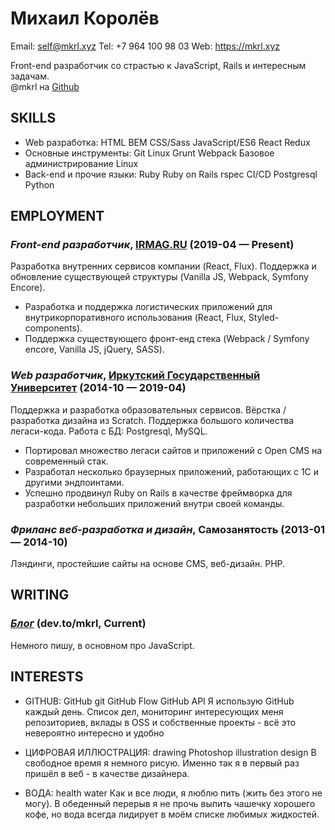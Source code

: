 Михаил Королёв
============
Email: self@mkrl.xyz
Tel: +7 964 100 98 03
Web: https://mkrl.xyz

Front-end разработчик со страстью к JavaScript, Rails и интересным задачам.<br>@mkrl на <a href='https://github.com/mkrl' target='_blank'>Github</a>

## SKILLS

  - Web разработка: HTML BEM CSS/Sass JavaScript/ES6 React Redux 
  - Основные инструменты: Git Linux Grunt Webpack Базовое администрирование Linux 
  - Back-end и прочие языки: Ruby Ruby on Rails rspec CI/CD Postgresql Python 

## EMPLOYMENT

### *Front-end разработчик*, [IRMAG.RU](https://irmag.ru) (2019-04 — Present)

Разработка внутренних сервисов компании (React, Flux). Поддержка и обновление существующей структуры (Vanilla JS, Webpack, Symfony Encore).
  - Разработка и поддержка логистических приложений для внутрикорпоративного использования (React, Flux, Styled-components).
  - Поддержка существующего фронт-енд стека (Webpack / Symfony encore, Vanilla JS, jQuery, SASS).

### *Web разработчик*, [Иркутский Государственный Университет](https://isu.ru) (2014-10 — 2019-04)

Поддержка и разработка образовательных сервисов. Вёрстка / разработка дизайна из Scratch. Поддержка большого количества легаси-кода. Работа с БД: Postgresql, MySQL.
  - Портировал множество легаси сайтов и приложений с Open CMS на современный стак.
  - Разработал несколько браузерных приложений, работающих с 1С и другими эндпоинтами.
  - Успешно продвинул Ruby on Rails в качестве фреймворка для разработки небольших приложений внутри своей команды.

### *Фриланс веб-разработка и дизайн*, Самозанятость (2013-01 — 2014-10)

Лэндинги, простейшие сайты на основе CMS, веб-дизайн. PHP.







## WRITING

### ***[Блог](https://dev.to/mkrl)*** (dev.to/mkrl, Current)
Немного пишу, в основном про JavaScript.








## INTERESTS

- GITHUB: GitHub git GitHub Flow GitHub API 
Я использую GitHub каждый день. Список дел, мониторинг интересующих меня репозиториев, вклады в OSS и собственные проекты - всё это невероятно интересно и удобно

- ЦИФРОВАЯ ИЛЛЮСТРАЦИЯ: drawing Photoshop illustration design 
В свободное время я немного рисую. Именно так я в первый раз пришёл в веб - в качестве дизайнера.

- ВОДА: health water 
Как и все люди, я люблю пить (жить без этого не могу). В обеденный перерыв я не прочь выпить чашечку хорошего кофе, но вода всегда лидирует в моём списке любимых жидкостей.


